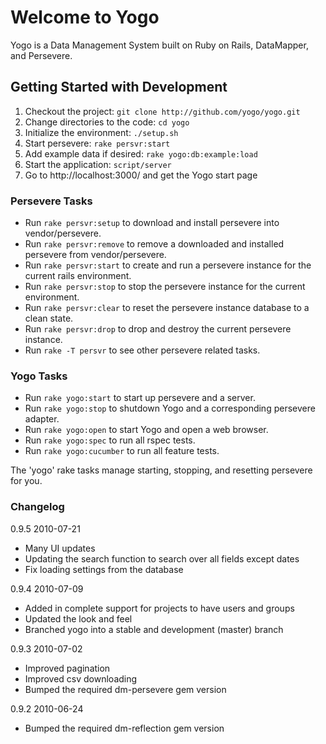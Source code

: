 # Welcome to Yogo

Yogo is a Data Management System built on Ruby on Rails, DataMapper, and Persevere.

## Getting Started with Development

1. Checkout the project:           `git clone http://github.com/yogo/yogo.git`
2. Change directories to the code: `cd yogo`
3. Initialize the environment:     `./setup.sh`
4. Start persevere:                `rake persvr:start`
5. Add example data if desired:    `rake yogo:db:example:load`
6. Start the application:          `script/server`
7. Go to http://localhost:3000/ and get the Yogo start page

### Persevere Tasks
- Run `rake persvr:setup` to download and install persevere into vendor/persevere.
- Run `rake persvr:remove` to remove a downloaded and installed persevere from vendor/persevere.
- Run `rake persvr:start` to create and run a persevere instance for the current rails environment.
- Run `rake persvr:stop` to stop the persevere instance for the current environment.
- Run `rake persvr:clear` to reset the persevere instance database to a clean state.
- Run `rake persvr:drop` to drop and destroy the current persevere instance.
- Run `rake -T persvr` to see other persevere related tasks.

### Yogo Tasks
- Run `rake yogo:start` to start up persevere and a server.
- Run `rake yogo:stop` to shutdown Yogo and a corresponding persevere adapter.
- Run `rake yogo:open` to start Yogo and open a web browser.
- Run `rake yogo:spec` to run all rspec tests.
- Run `rake yogo:cucumber` to run all feature tests.

The 'yogo' rake tasks manage starting, stopping, and resetting persevere for you.

### Changelog
0.9.5 2010-07-21
 - Many UI updates
 - Updating the search function to search over all fields except dates
 - Fix loading settings from the database
 
0.9.4 2010-07-09
 - Added in complete support for projects to have users and groups
 - Updated the look and feel
 - Branched yogo into a stable and development (master) branch
 

0.9.3 2010-07-02
 - Improved pagination
 - Improved csv downloading
 - Bumped the required dm-persevere gem version
 
0.9.2 2010-06-24
 - Bumped the required dm-reflection gem version

